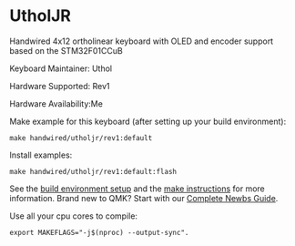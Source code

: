 UtholJR
===
Handwired 4x12 ortholinear keyboard with OLED and encoder support based on the STM32F01CCuB

Keyboard Maintainer: Uthol

Hardware Supported: Rev1

Hardware Availability:Me

Make example for this keyboard (after setting up your build environment):

    make handwired/utholjr/rev1:default

Install examples:

    make handwired/utholjr/rev1:default:flash

See the [build environment setup](https://docs.qmk.fm/#/getting_started_build_tools) and the [make instructions](https://docs.qmk.fm/#/getting_started_make_guide) for more information. Brand new to QMK? Start with our [Complete Newbs Guide](https://docs.qmk.fm/#/newbs).

Use all your cpu cores to compile:

    export MAKEFLAGS="-j$(nproc) --output-sync". 
